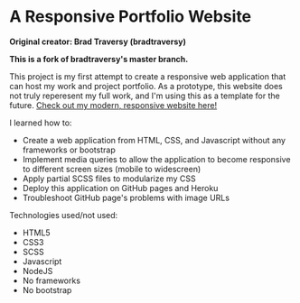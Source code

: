 # A Responsive Portfolio Website

**Original creator: Brad Traversy (bradtraversy)**

**This is a fork of bradtraversy's master branch.**

This project is my first attempt to create a responsive web application that can host my work and project portfolio. As a prototype, this website does not truly reperesent my full work, and I'm using this as a template for the future. [Check out my modern, responsive website here!](https://victornguyen75.github.io/responsive_portfolio_website/)

I learned how to:

- Create a web application from HTML, CSS, and Javascript without any frameworks or bootstrap
- Implement media queries to allow the application to become responsive to different screen sizes (mobile to widescreen)
- Apply partial SCSS files to modularize my CSS
- Deploy this application on GitHub pages and Heroku
- Troubleshoot GitHub page's problems with image URLs

Technologies used/not used:

- HTML5
- CSS3
- SCSS
- Javascript
- NodeJS
- No frameworks
- No bootstrap
